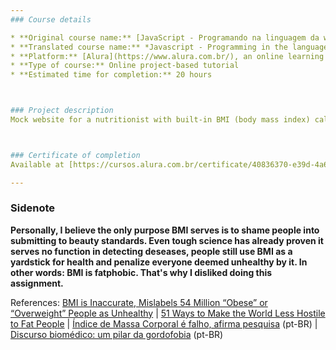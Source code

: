 ```yaml
---
### Course details

* **Original course name:** [JavaScript - Programando na linguagem da web](https://cursos.alura.com.br/course/javascript-programando-na-linguagem-web)
* **Translated course name:** *Javascript - Programming in the language of the web*
* **Platform:** [Alura](https://www.alura.com.br/), an online learning platform from Brazil
* **Type of course:** Online project-based tutorial
* **Estimated time for completion:** 20 hours



### Project description
Mock website for a nutritionist with built-in BMI (body mass index) calculator and API consumption.



### Certificate of completion
Available at [https://cursos.alura.com.br/certificate/40836370-e39d-4a6a-8ad3-10048bed8733](https://cursos.alura.com.br/certificate/40836370-e39d-4a6a-8ad3-10048bed8733)

---
```


### Sidenote
**Personally, I believe the only purpose BMI serves is to shame people into submitting to beauty standards. Even tough science has already proven it serves no function in detecting deseases, people still use BMI as a yardstick for health and penalize everyone deemed unhealthy by it. In other words: BMI is fatphobic. That's why I disliked doing this assignment.**


References:
[BMI is Inaccurate, Mislabels 54 Million “Obese” or “Overweight” People as Unhealthy](http://thescienceexplorer.com/brain-and-body/bmi-inaccurate-mislabels-54-million-obese-or-overweight-people-unhealthy) | [51 Ways to Make the World Less Hostile to Fat People](https://broadly.vice.com/en_us/article/mb4e7n/how-to-treat-fat-people-ally-fatphobia) | [Índice de Massa Corporal é falho, afirma pesquisa](https://www1.folha.uol.com.br/fsp/ciencia/fe1808200603.htm) (pt-BR) | [Discurso biomédico: um pilar da gordofobia](https://medium.com/ograndeclose/discurso-biom%C3%A9dico-um-pilar-da-gordofobia-9d7c8322162d) (pt-BR)

